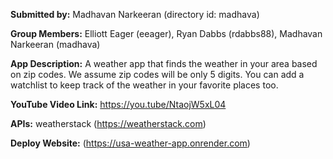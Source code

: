 **Submitted by:** Madhavan Narkeeran (directory id: madhava)

**Group Members:** Elliott Eager (eeager), Ryan Dabbs (rdabbs88), Madhavan Narkeeran (madhava)

**App Description:** A weather app that finds the weather in your area based on zip codes. We assume zip codes will be only 5 digits. You can add a watchlist to keep track of the weather in your favorite places too. 

**YouTube Video Link:** https://you.tube/NtaojW5xL04 
            
**APIs:** weatherstack (https://weatherstack.com) 

**Deploy Website:** (https://usa-weather-app.onrender.com)
